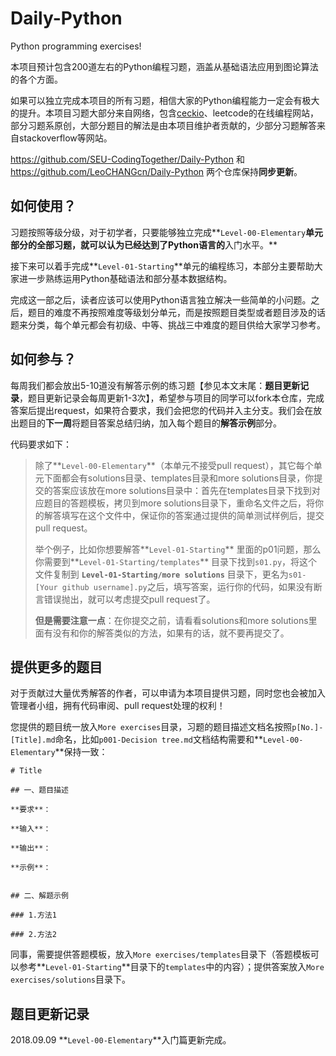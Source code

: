 # Daily-Python
Python programming exercises!

本项目预计包含200道左右的Python编程习题，涵盖从基础语法应用到图论算法的各个方面。

如果可以独立完成本项目的所有习题，相信大家的Python编程能力一定会有极大的提升。本项目习题大部分来自网络，包含[ceckio](check.io)、leetcode的在线编程网站，部分习题系原创，大部分题目的解法是由本项目维护者贡献的，少部分习题解答来自stackoverflow等网站。

https://github.com/SEU-CodingTogether/Daily-Python 和 https://github.com/LeoCHANGcn/Daily-Python 两个仓库保持**同步更新**。

## 如何使用？

习题按照等级分级，对于初学者，只要能够独立完成**`Level-00-Elementary`**单元部分的全部习题，就可以认为已经达到了Python语言的**入门水平。**

接下来可以着手完成**`Level-01-Starting`**单元的编程练习，本部分主要帮助大家进一步熟练运用Python基础语法和部分基本数据结构。

完成这一部之后，读者应该可以使用Python语言独立解决一些简单的小问题。之后，题目的难度不再按照难度等级划分单元，而是按照题目类型或者题目涉及的话题来分类，每个单元都会有初级、中等、挑战三中难度的题目供给大家学习参考。

## 如何参与？

每周我们都会放出5-10道没有解答示例的练习题【参见本文末尾：**题目更新记录**，题目更新记录会每周更新1-3次】，希望参与项目的同学可以fork本仓库，完成答案后提出request，如果符合要求，我们会把您的代码并入主分支。我们会在放出题目的**下一周**将题目答案总结归纳，加入每个题目的**解答示例**部分。

代码要求如下：

> 除了**`Level-00-Elementary`**（本单元不接受pull request），其它每个单元下面都会有solutions目录、templates目录和more solutions目录，你提交的答案应该放在more solutions目录中：首先在templates目录下找到对应题目的答题模板，拷贝到more solutions目录下，重命名文件之后，将你的解答填写在这个文件中，保证你的答案通过提供的简单测试样例后，提交pull request。
>
> 举个例子，比如你想要解答**`Level-01-Starting`** 里面的p01问题，那么你需要到**`Level-01-Starting/templates`** 目录下找到`s01.py`，将这个文件复制到 **`Level-01-Starting/more solutions`** 目录下，更名为`s01-[Your github username].py`之后，填写答案，运行你的代码，如果没有断言错误抛出，就可以考虑提交pull request了。
>
> **但是需要注意一点**：在你提交之前，请看看solutions和more solutions里面有没有和你的解答类似的方法，如果有的话，就不要再提交了。

## 提供更多的题目

对于贡献过大量优秀解答的作者，可以申请为本项目提供习题，同时您也会被加入管理者小组，拥有代码审阅、pull request处理的权利！

您提供的题目统一放入`More exercises`目录，习题的题目描述文档名按照`p[No.]-[Title].md`命名，比如`p001-Decision tree.md`文档结构需要和**`Level-00-Elementary`**保持一致：

```itlehree words
# Title

## 一、题目描述

**要求**：

**输入**：

**输出**：

**示例**：


## 二、解题示例

### 1.方法1

### 2.方法2
```
同事，需要提供答题模板，放入`More exercises/templates`目录下（答题模板可以参考**`Level-01-Starting`**目录下的`templates`中的内容）；提供答案放入`More exercises/solutions`目录下。

## 题目更新记录

2018.09.09 **`Level-00-Elementary`**入门篇更新完成。